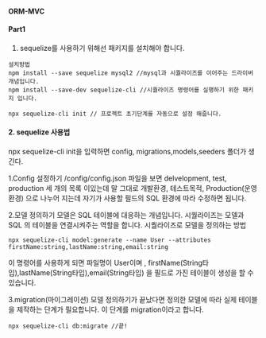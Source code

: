 #### ORM-MVC

#### Part1 
1. sequelize를 사용하기 위해선 패키지를 설치해야 합니다.

```
설치방법
npm install --save sequelize mysql2 //mysql과 시퀄라이즈를 이어주는 드라이버 개념입니다.
npm install --save-dev sequelize-cli //시퀄라이즈 명령어를 실행하기 위한 패키지 입니다.

npx sequelize-cli init // 프로젝트 초기단계를 자동으로 설정 해줍니다. 
```
#### 2. sequelize 사용법
npx sequelize-cli init을 입력하면 config, migrations,models,seeders 폴더가 생긴다.

1.Config 설정하기
/config/config.json 파일을 보면 delvelopment, test, production 세 개의 목록 이있는데 말 그대로 개발환경, 테스트목적, Production(운영환경) 으로 나누어 지는데 자기가 사용할 필드의 SQL 환경에 따라 수정하면 됩니다. 

2.모델 정의하기
모델은 SQL 테이블에 대응하는 개념입니다. 시퀄라이즈는 모델과 SQL 의 테이블을 연결시켜주는 역할을 합니다.
시퀄라이즈로 모델을 정의하는 방법
```
npx sequelize-cli model:generate --name User --attributes firstName:string,lastName:string,email:string

```
이 명령어를 사용하게 되면 파일명이 User이며 , firstName(String타입),lastName(String타입),email(String타입) 을 필드로 가진 테이블이 생성을 할 수 있습니다.

3.migration(마이그레이션)
모델 정의하기가 끝났다면 정의한 모델에 따라 실제 테이블을 제작하는 단계가 필요합니다.
이 단계를 migration이라고 합니다. 
```
npx sequelize-cli db:migrate //끝!
```


